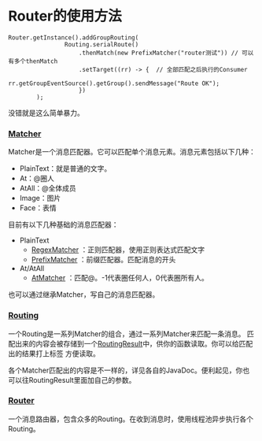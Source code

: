 # Router的使用方法
```$xslt
Router.getInstance().addGroupRouting(
                Routing.serialRoute()
                    .thenMatch(new PrefixMatcher("router测试")) // 可以有多个thenMatch
                    .setTarget((rr) -> {  // 全部匹配之后执行的Consumer
                        rr.getGroupEventSource().getGroup().sendMessage("Route OK");
                    })
        );
```
没错就是这么简单暴力。

### [Matcher](../mirai-console/src/main/java/com/metricv/mirai/matcher/Matcher.java)
Matcher是一个消息匹配器。它可以匹配单个消息元素。消息元素包括以下几种：
- PlainText：就是普通的文字。
- At：@圈人
- AtAll：@全体成员
- Image：图片
- Face：表情

目前有以下几种基础的消息匹配器：
- PlainText
  - [RegexMatcher](../mirai-console/src/main/java/com/metricv/mirai/matcher/RegexMatcher.java) ：正则匹配器，使用正则表达式匹配文字
  - [PrefixMatcher](../mirai-console/src/main/java/com/metricv/mirai/matcher/PrefixMatcher.java) ：前缀匹配器。匹配消息的开头
- At/AtAll
  - [AtMatcher](../mirai-console/src/main/java/com/metricv/mirai/matcher/AtMatcher.java) ：匹配@。-1代表圈任何人，0代表圈所有人。

也可以通过继承Matcher，写自己的消息匹配器。

### [Routing](../mirai-console/src/main/java/com/metricv/mirai/router/Routing.java)
一个Routing是一系列Matcher的组合，通过一系列Matcher来匹配一条消息。
匹配出来的内容会被存储到一个[RoutingResult](../mirai-console/src/main/java/com/metricv/mirai/router/RoutingResult.java)中，供你的函数读取。你可以给匹配出的结果打上标签 方便读取。

各个Matcher匹配出的内容是不一样的，详见各自的JavaDoc。便利起见，你也可以往RoutingResult里面加自己的参数。

### [Router](../mirai-console/src/main/java/com/metricv/mirai/router/Router.java)
一个消息路由器，包含众多的Routing。在收到消息时，使用线程池异步执行各个Routing。
